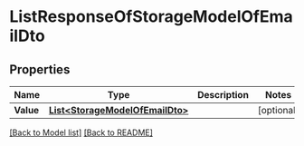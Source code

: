 # ListResponseOfStorageModelOfEmailDto

## Properties
Name | Type | Description | Notes
------------ | ------------- | ------------- | -------------
**Value** | [**List&lt;StorageModelOfEmailDto&gt;**](StorageModelOfEmailDto.md) |  | [optional] 


[[Back to Model list]](Models.md) [[Back to README]](README.md)

